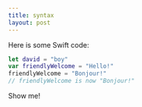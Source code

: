 ```yaml
---
title: syntax
layout: post
---
```


Here is some Swift code:

```swift
let david = "boy"
var friendlyWelcome = "Hello!"
friendlyWelcome = "Bonjour!"
// friendlyWelcome is now "Bonjour!"
```

Show me!